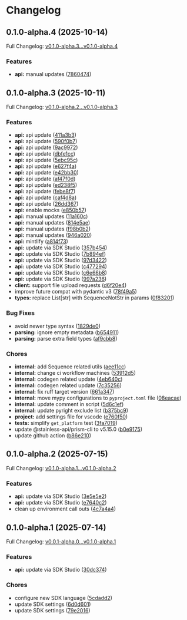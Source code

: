 # Changelog

## 0.1.0-alpha.4 (2025-10-14)

Full Changelog: [v0.1.0-alpha.3...v0.1.0-alpha.4](https://github.com/solvice/vrp-solver-sdk-python/compare/v0.1.0-alpha.3...v0.1.0-alpha.4)

### Features

* **api:** manual updates ([7860474](https://github.com/solvice/vrp-solver-sdk-python/commit/78604748264452cfbedd9907c73843a5cce58353))

## 0.1.0-alpha.3 (2025-10-11)

Full Changelog: [v0.1.0-alpha.2...v0.1.0-alpha.3](https://github.com/solvice/vrp-solver-sdk-python/compare/v0.1.0-alpha.2...v0.1.0-alpha.3)

### Features

* **api:** api update ([411a3b3](https://github.com/solvice/vrp-solver-sdk-python/commit/411a3b36c054829419cacbdcdd1da7190f6b6494))
* **api:** api update ([590f0b7](https://github.com/solvice/vrp-solver-sdk-python/commit/590f0b736ed994e4f1ea671d7d813c04b4c29bae))
* **api:** api update ([9ac9972](https://github.com/solvice/vrp-solver-sdk-python/commit/9ac9972cc6ce878f0aff579a6608c628afa715c4))
* **api:** api update ([dbfe1cc](https://github.com/solvice/vrp-solver-sdk-python/commit/dbfe1cc0ff2b5074054d5c209b581c858ca535a1))
* **api:** api update ([5ebc95c](https://github.com/solvice/vrp-solver-sdk-python/commit/5ebc95c9d648979c9391ea94baada2634f6c2605))
* **api:** api update ([e627f4a](https://github.com/solvice/vrp-solver-sdk-python/commit/e627f4ab1f78a9345ae6cd3b5f85c097e0c19795))
* **api:** api update ([e42bb30](https://github.com/solvice/vrp-solver-sdk-python/commit/e42bb3067884f5475576ceb50933c5f949cab1e2))
* **api:** api update ([af47f0d](https://github.com/solvice/vrp-solver-sdk-python/commit/af47f0dedec4e5e14305fc1ce93a58618b091b84))
* **api:** api update ([ed238f5](https://github.com/solvice/vrp-solver-sdk-python/commit/ed238f533caba341753ffde22a46869f63413b0b))
* **api:** api update ([febe8f7](https://github.com/solvice/vrp-solver-sdk-python/commit/febe8f77ba85c3ba91aa64f21a262b67ebdec21c))
* **api:** api update ([caf4d8a](https://github.com/solvice/vrp-solver-sdk-python/commit/caf4d8a5ec0634723ecb794c75adde459a8ae1cb))
* **api:** api update ([26dd367](https://github.com/solvice/vrp-solver-sdk-python/commit/26dd3670cadc5ebc2acfff6ec8168e49c0436620))
* **api:** enable mocks ([e850b57](https://github.com/solvice/vrp-solver-sdk-python/commit/e850b571303dcc45381450494f9393bef203b992))
* **api:** manual updates ([11a160c](https://github.com/solvice/vrp-solver-sdk-python/commit/11a160c680abc00b09594462b881a068e03cf89c))
* **api:** manual updates ([814e5ae](https://github.com/solvice/vrp-solver-sdk-python/commit/814e5ae5c7094619fa106ac3059495cc91a7ff83))
* **api:** manual updates ([f98b0b2](https://github.com/solvice/vrp-solver-sdk-python/commit/f98b0b2127d577197500cee828207679169d531c))
* **api:** manual updates ([946a020](https://github.com/solvice/vrp-solver-sdk-python/commit/946a02064c0217a9079649863f8354d44e09ebd1))
* **api:** mintlify ([a814f73](https://github.com/solvice/vrp-solver-sdk-python/commit/a814f7326d78d2c8cf1b197f87f240791041807e))
* **api:** update via SDK Studio ([357b454](https://github.com/solvice/vrp-solver-sdk-python/commit/357b454dff9ef34ee8489283f585e2082abca75f))
* **api:** update via SDK Studio ([7b894ef](https://github.com/solvice/vrp-solver-sdk-python/commit/7b894efeef00c2fccb2399d9fcd5f340be8080cd))
* **api:** update via SDK Studio ([97d3422](https://github.com/solvice/vrp-solver-sdk-python/commit/97d3422cadc96c326575e03c2d73a691dd98ea50))
* **api:** update via SDK Studio ([c477294](https://github.com/solvice/vrp-solver-sdk-python/commit/c4772949bc7c210ad3b9e83522e69062d22b14be))
* **api:** update via SDK Studio ([c6e66b8](https://github.com/solvice/vrp-solver-sdk-python/commit/c6e66b82cdc87f3aea1c9522c1c1bab2e17a4e6f))
* **api:** update via SDK Studio ([997a236](https://github.com/solvice/vrp-solver-sdk-python/commit/997a236ad9143710f75aff6c5139470ec4d7c9a0))
* **client:** support file upload requests ([d6f20e4](https://github.com/solvice/vrp-solver-sdk-python/commit/d6f20e44bbd1c7a9ef6de9f3b3a7123039c6120f))
* improve future compat with pydantic v3 ([78f49a5](https://github.com/solvice/vrp-solver-sdk-python/commit/78f49a599d51386bb0b55bd9992f986e5070a8c2))
* **types:** replace List[str] with SequenceNotStr in params ([0f83201](https://github.com/solvice/vrp-solver-sdk-python/commit/0f83201f4b89caa74fb5fd528f2022df344eba83))


### Bug Fixes

* avoid newer type syntax ([1829de0](https://github.com/solvice/vrp-solver-sdk-python/commit/1829de0ed917250fc4e54df462ab155ffc6bd556))
* **parsing:** ignore empty metadata ([b654911](https://github.com/solvice/vrp-solver-sdk-python/commit/b654911efef82b4ea1c876a38eb9e63f138436e4))
* **parsing:** parse extra field types ([af9cbb8](https://github.com/solvice/vrp-solver-sdk-python/commit/af9cbb802aa0fa5337a1cfe66b61ee5ce21df489))


### Chores

* **internal:** add Sequence related utils ([aee11cc](https://github.com/solvice/vrp-solver-sdk-python/commit/aee11cc2ebe9ab4da27c6c2afd1fb85130209ac8))
* **internal:** change ci workflow machines ([53912d5](https://github.com/solvice/vrp-solver-sdk-python/commit/53912d5e1c0f7e4c8ee3a1c8f7d94a5151fce380))
* **internal:** codegen related update ([4eb640c](https://github.com/solvice/vrp-solver-sdk-python/commit/4eb640cedd880d18e932f97965574e54e201ea25))
* **internal:** codegen related update ([7c35256](https://github.com/solvice/vrp-solver-sdk-python/commit/7c352565bd413703793533e192e5a21a3b8ee268))
* **internal:** fix ruff target version ([661a347](https://github.com/solvice/vrp-solver-sdk-python/commit/661a3475216180b7cca098f190efe3c517115438))
* **internal:** move mypy configurations to `pyproject.toml` file ([08eacae](https://github.com/solvice/vrp-solver-sdk-python/commit/08eacae4c5a43a938cbbd92a07b44efdb6a96364))
* **internal:** update comment in script ([5d6c1ef](https://github.com/solvice/vrp-solver-sdk-python/commit/5d6c1ef96948eac0645492287c61ede282a34316))
* **internal:** update pyright exclude list ([b375bc9](https://github.com/solvice/vrp-solver-sdk-python/commit/b375bc980808ffa5d840c60dd63fc731fea511c9))
* **project:** add settings file for vscode ([e760f50](https://github.com/solvice/vrp-solver-sdk-python/commit/e760f5034212f398bd381e64403f12302355b5d4))
* **tests:** simplify `get_platform` test ([3fa7019](https://github.com/solvice/vrp-solver-sdk-python/commit/3fa7019e04dec89b6f73eb5eb9078dcd3f4c2bde))
* update @stainless-api/prism-cli to v5.15.0 ([b0e9175](https://github.com/solvice/vrp-solver-sdk-python/commit/b0e9175dd4e820afeec40ca77a2322af69280190))
* update github action ([b86e210](https://github.com/solvice/vrp-solver-sdk-python/commit/b86e210cbca856f971cf97c6eda7c80ba93521db))

## 0.1.0-alpha.2 (2025-07-15)

Full Changelog: [v0.1.0-alpha.1...v0.1.0-alpha.2](https://github.com/solvice/vrp-solver-sdk-python/compare/v0.1.0-alpha.1...v0.1.0-alpha.2)

### Features

* **api:** update via SDK Studio ([3e5e5e2](https://github.com/solvice/vrp-solver-sdk-python/commit/3e5e5e225f866c779ff3197f92e7f772efb93016))
* **api:** update via SDK Studio ([e7640c2](https://github.com/solvice/vrp-solver-sdk-python/commit/e7640c24b839063b0929aa188def91050c3baa03))
* clean up environment call outs ([4c7a4a4](https://github.com/solvice/vrp-solver-sdk-python/commit/4c7a4a4762346297ac44c5d82a31633d847127f0))

## 0.1.0-alpha.1 (2025-07-14)

Full Changelog: [v0.0.1-alpha.0...v0.1.0-alpha.1](https://github.com/solvice/vrp-solver-sdk-python/compare/v0.0.1-alpha.0...v0.1.0-alpha.1)

### Features

* **api:** update via SDK Studio ([30dc374](https://github.com/solvice/vrp-solver-sdk-python/commit/30dc37411d363d99624359b59338a3405d7418b3))


### Chores

* configure new SDK language ([5cdadd2](https://github.com/solvice/vrp-solver-sdk-python/commit/5cdadd2814b0dec9a576c9d4277735dee434e2cb))
* update SDK settings ([6d0d601](https://github.com/solvice/vrp-solver-sdk-python/commit/6d0d6016822d6233ed914368f706ef9fb203064b))
* update SDK settings ([79e2016](https://github.com/solvice/vrp-solver-sdk-python/commit/79e2016cfee5fa0bff01f9a394fd88b5b1daab55))
